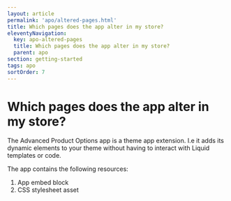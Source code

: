 ```yaml
---
layout: article
permalink: 'apo/altered-pages.html'
title: Which pages does the app alter in my store?
eleventyNavigation:
  key: apo-altered-pages
  title: Which pages does the app alter in my store?
  parent: apo
section: getting-started
tags: apo
sortOrder: 7
---
```


# Which pages does the app alter in my store?

The Advanced Product Options app is a theme app extension. I.e it adds its dynamic elements to your theme without having to interact with Liquid templates or code.

The app contains the following resources:

1. App embed block
2. CSS stylesheet asset
